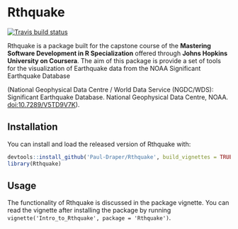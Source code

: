 
<!-- README.md is generated from README.Rmd. Please edit that file -->
Rthquake
========

[![Travis build status](https://travis-ci.org/Paul-Draper/Rthquake.svg?branch=master)](https://travis-ci.org/Paul-Draper/Rthquake)

Rthquake is a package built for the capstone course of the **Mastering Software Development in R Specialization** offered through **Johns Hopkins University on Coursera**. The aim of this package is provide a set of tools for the visualization of Earthquake data from the NOAA Significant Earthquake Database

(National Geophysical Data Centre / World Data Service (NGDC/WDS): Significant Earthquake Database. National Geophysical Data Centre, NOAA. <doi:10.7289/V5TD9V7K>).

Installation
------------

You can install and load the released version of Rthquake with:

``` r
devtools::install_github('Paul-Draper/Rthquake', build_vignettes = TRUE)
library(Rthquake)
```

Usage
-----

The functionality of Rthquake is discussed in the package vignette. You can read the vignette after installing the package by running `vignette('Intro_to_Rthquake', package = 'Rthquake')`.
